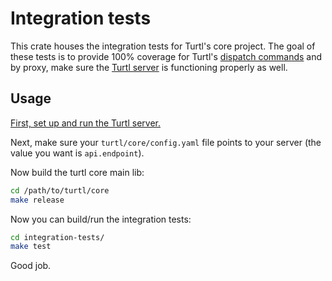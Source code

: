 # Integration tests

This crate houses the integration tests for Turtl's core project. The goal of
these tests is to provide 100% coverage for Turtl's [dispatch commands](https://github.com/turtl/core-rs/blob/master/src/dispatch.rs)
and by proxy, make sure the [Turtl server](https://github.com/turtl/server) is
functioning properly as well.

## Usage

[First, set up and run the Turtl server.](https://github.com/turtl/server/blob/master/README.md#running-the-server)

Next, make sure your `turtl/core/config.yaml` file points to your server (the
value you want is `api.endpoint`).

Now build the turtl core main lib:

```sh
cd /path/to/turtl/core
make release
```

Now you can build/run the integration tests:

```sh
cd integration-tests/
make test
```

Good job.

